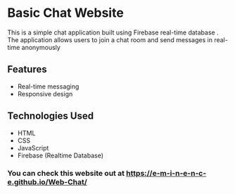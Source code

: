 
# Basic Chat Website

This is a simple chat application built using Firebase  real-time database . The application allows users to join a chat room and send messages in real-time anonymously

## Features

- Real-time messaging
- Responsive design

## Technologies Used

- HTML
- CSS
- JavaScript
- Firebase (Realtime Database)

### You can check this website out at https://e-m-i-n-e-n-c-e.github.io/Web-Chat/
